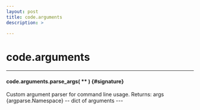 ```yaml
---
layout: post
title: code.arguments
description: >
  
---
```


# code.arguments
---
#### **code.arguments.parse_args(** **  **)** {#signature}

<div class='desc' markdown="1">
Custom argument parser for command line usage.
Returns:
    args {argparse.Namespace} -- dict of arguments
---
</div>